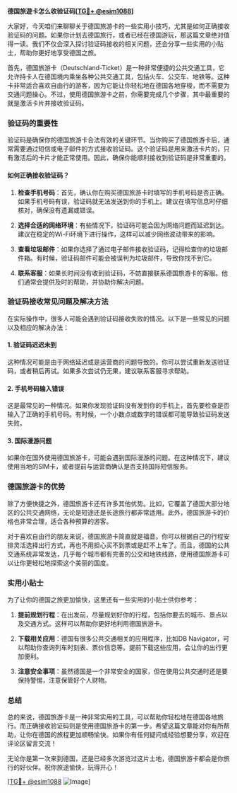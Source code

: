 **德国旅遊卡怎么收验证码[[TG💪+ @esim1088](https://t.me/s/esim1088)]**

大家好，今天咱们来聊聊关于德国旅游卡的一些实用小技巧，尤其是如何正确接收验证码的问题。如果你计划去德国旅行，或者已经在德国游玩，那这篇文章绝对值得一读。我们不仅会深入探讨验证码接收的相关问题，还会分享一些实用的小贴士，帮助你更好地享受德国之旅。

首先，德国旅游卡（Deutschland-Ticket）是一种非常便捷的公共交通工具，它允许持卡人在德国境内乘坐各种公共交通工具，包括火车、公交车、地铁等。这种卡非常适合喜欢自由行的游客，因为它能让你轻松地在德国各地穿梭，而不需要为交通问题操心。不过，使用德国旅游卡之前，你需要完成几个步骤，其中最重要的就是激活卡片并接收验证码。

### 验证码的重要性

验证码是确保你的德国旅游卡合法有效的关键环节。当你购买了德国旅游卡后，通常需要通过短信或电子邮件的方式接收验证码。这个验证码是用来激活卡片的，只有激活后的卡片才能正常使用。因此，确保你能顺利接收到验证码是非常重要的。

#### 如何正确接收验证码？

1. **检查手机号码**：首先，确认你在购买德国旅游卡时填写的手机号码是否正确。如果手机号码有误，验证码就无法发送到你的手机上。建议在填写信息时仔细核对，确保没有遗漏或错误。

2. **选择合适的网络环境**：有些情况下，验证码可能会因为网络问题而延迟到达。建议在稳定的Wi-Fi环境下进行操作，这样可以减少网络波动带来的影响。

3. **查看垃圾邮件**：如果你选择了通过电子邮件接收验证码，记得检查你的垃圾邮件箱。有时候，验证码邮件可能会被误判为垃圾邮件，导致你找不到它。

4. **联系客服**：如果长时间没有收到验证码，不妨直接联系德国旅游卡的客服。他们通常会提供及时的帮助，并协助你解决问题。

### 验证码接收常见问题及解决方法

在实际操作中，很多人可能会遇到验证码接收失败的情况。以下是一些常见的问题以及相应的解决办法：

#### 1. 验证码迟迟未到

这种情况可能是由于网络延迟或是运营商的问题导致的。你可以尝试重新发送验证码，或者稍后再试。如果多次尝试仍无果，建议联系客服寻求帮助。

#### 2. 手机号码输入错误

这是最常见的一种情况。如果你发现验证码没有发到你的手机上，首先要检查是否输入了正确的手机号码。有时候，一个小数点或数字的错误都可能导致验证码发送失败。

#### 3. 国际漫游问题

如果你在国外使用德国旅游卡，可能会遇到国际漫游的问题。在这种情况下，建议使用当地的SIM卡，或者提前与运营商确认是否支持国际短信服务。

### 德国旅游卡的优势

除了方便快捷之外，德国旅游卡还有许多其他优势。比如，它覆盖了德国大部分地区的公共交通网络，无论是短途还是长途旅行都非常适用。此外，德国旅游卡的价格也非常合理，适合各种预算的游客。

对于喜欢自由行的朋友来说，德国旅游卡简直就是福音。你可以根据自己的行程安排灵活选择出行方式，再也不用担心买不到票或是赶不上车了。而且，德国的公共交通系统非常发达，几乎每个城市都有完善的公交和地铁线路，使用德国旅游卡可以让你更轻松地探索这个美丽的国度。

### 实用小贴士

为了让你的德国之旅更加愉快，这里还有一些实用的小贴士供你参考：

1. **提前规划行程**：在出发前，尽量规划好你的行程，包括你要去的城市、景点以及交通方式。这样可以帮助你更好地利用德国旅游卡。

2. **下载相关应用**：德国有很多公共交通相关的应用程序，比如DB Navigator，可以帮助你查询列车时刻表、票价信息等。提前下载这些应用，会让你的出行更加便利。

3. **注意安全事项**：虽然德国是一个非常安全的国家，但在使用公共交通时还是要保持警惕，注意保管好个人财物。

### 总结

总的来说，德国旅游卡是一种非常实用的工具，可以帮助你轻松地在德国各地旅行。而正确接收验证码则是使用德国旅游卡的第一步。希望这篇文章能对你有所帮助，让你在德国的旅程更加顺畅愉快。如果你有任何疑问或经验想要分享，欢迎在评论区留言交流！

无论你是第一次来到德国，还是已经多次游览过这片土地，德国旅游卡都会是你旅行的好伙伴。祝你旅途愉快，玩得开心！

[[TG💪+ @esim1088](https://t.me/s/esim1088) ![Image](https://i.postimg.cc/4NQfJmqS/Snipaste-2025-05-13-00-14-12.png)]